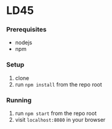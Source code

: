 # LD45

### Prerequisites
* nodejs
* npm

### Setup
1. clone
2. run `npm install` from the repo root

### Running
1. run `npm start` from the repo root
2. visit `localhost:8080` in your browser
